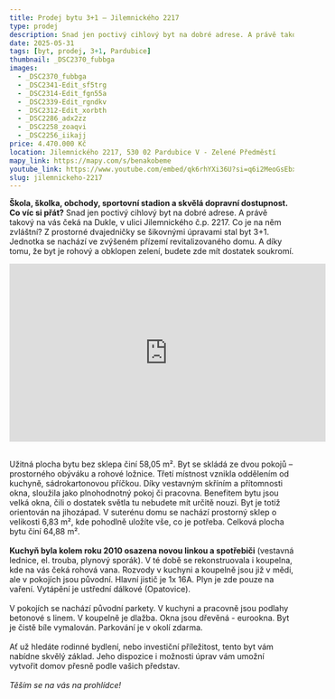 ```yaml
---
title: Prodej bytu 3+1 – Jilemnického 2217
type: prodej
description: Snad jen poctivý cihlový byt na dobré adrese. A právě takový na vás čeká na Dukle, v ulici Jilemnického č.p. 2217. Co je na něm zvláštní? Z prostorné dvajedničky se šikovnými úpravami stal byt 3+1. Jednotka se nachází ve zvýšeném přízemí revitalizovaného domu.
date: 2025-05-31
tags: [byt, prodej, 3+1, Pardubice]
thumbnail: _DSC2370_fubbga
images:
  - _DSC2370_fubbga
  - _DSC2341-Edit_sf5trg
  - _DSC2314-Edit_fgn55a
  - _DSC2339-Edit_rgndkv
  - _DSC2312-Edit_xorbth
  - _DSC2286_adx2zz
  - _DSC2258_zoaqvi
  - _DSC2256_iikajj
price: 4.470.000 Kč
location: Jilemnického 2217, 530 02 Pardubice V - Zelené Předměstí
mapy_link: https://mapy.com/s/benakobeme
youtube_link: https://www.youtube.com/embed/qk6rhYXi36U?si=q6i2MeoGsEbx1AYR
slug: jilemnickeho-2217
---
```


**Škola, školka, obchody, sportovní stadion a skvělá dopravní dostupnost. Co víc si přát?** Snad jen poctivý cihlový byt na dobré adrese. A právě takový na vás čeká na Dukle, v ulici Jilemnického č.p. 2217. Co je na něm zvláštní? Z prostorné dvajedničky se šikovnými úpravami stal byt 3+1. Jednotka se nachází ve zvýšeném přízemí revitalizovaného domu. A díky tomu, že byt je rohový a obklopen zelení, budete zde mít dostatek soukromí.

<iframe width="560" height="315" src="https://www.youtube.com/embed/k0bbpbhwyBY?si=62lIe3HRIjno_TAM" title="YouTube video player" frameborder="0" allow="accelerometer; autoplay; clipboard-write; encrypted-media; gyroscope; picture-in-picture; web-share" referrerpolicy="strict-origin-when-cross-origin" allowfullscreen></iframe>

‌  
Užitná plocha bytu bez sklepa činí 58,05 m². Byt se skládá ze dvou pokojů – prostorného obýváku a rohové ložnice. Třetí místnost vznikla oddělením od kuchyně, sádrokartonovou příčkou. Díky vestavným skříním a přítomnosti okna, sloužila jako plnohodnotný pokoj či pracovna. Benefitem bytu jsou velká okna, čili o dostatek světla tu nebudete mít určitě nouzi. Byt je totiž orientován na jihozápad. V suterénu domu se nachází prostorný sklep o velikosti 6,83 m², kde pohodlně uložíte vše, co je potřeba. Celková plocha bytu činí 64,88 m².  
‌  
**Kuchyň byla kolem roku 2010 osazena novou linkou a spotřebiči** (vestavná lednice, el. trouba, plynový sporák). V té době se rekonstruovala i koupelna, kde na vás čeká rohová vana. Rozvody v kuchyni a koupelně jsou již v mědi, ale v pokojích jsou původní. Hlavní jistič je 1x 16A. Plyn je zde pouze na vaření. Vytápění je ustřední dálkové (Opatovice).  
‌  
V pokojích se nachází původní parkety. V kuchyni a pracovně jsou podlahy betonové s linem. V koupelně je dlažba. Okna jsou dřevěná - eurookna. Byt je čistě bíle vymalován. Parkování je v okolí zdarma.  
‌  
Ať už hledáte rodinné bydlení, nebo investiční příležitost, tento byt vám nabídne skvělý základ. Jeho dispozice i možnosti úprav vám umožní vytvořit domov přesně podle vašich představ.  
‌  
_Těším se na vás na prohlídce!_
